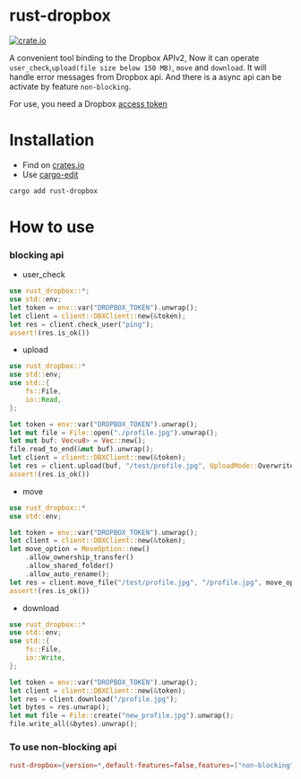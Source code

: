 # rust-dropbox

[![crate.io](https://img.shields.io/crates/v/rust-dropbox)](https://crates.io/crates/rust-dropbox)

A convenient tool binding to the Dropbox APIv2,
Now it can operate `user_check`,`upload(file size below 150 MB)`, `move` and `download`.
It will handle error messages from Dropbox api.
And there is a async api can be activate by feature `non-blocking`.

For use, you need a Dropbox [access token](https://www.dropbox.com/developers/apps/)

# Installation

- Find on [crates.io](https://crates.io/crates/rust-dropbox)
- Use [cargo-edit](https://crates.io/crates/cargo-edit)
```sh
cargo add rust-dropbox
```

# How to use
### blocking api
- user_check
```rust
use rust_dropbox::*;
use std::env;
let token = env::var("DROPBOX_TOKEN").unwrap();
let client = client::DBXClient::new(&token);
let res = client.check_user("ping");
assert!(res.is_ok())
```

- upload
```rust
use rust_dropbox::*
use std::env;
use std::{
    fs::File,
    io::Read,
};

let token = env::var("DROPBOX_TOKEN").unwrap();
let mut file = File::open("./profile.jpg").unwrap();
let mut buf: Vec<u8> = Vec::new();
file.read_to_end(&mut buf).unwrap();
let client = client::DBXClient::new(&token);
let res = client.upload(buf, "/test/profile.jpg", UploadMode::Overwrite);
assert!(res.is_ok())   
```

- move
```rust
use rust_dropbox::*
use std::env;

let token = env::var("DROPBOX_TOKEN").unwrap();
let client = client::DBXClient::new(&token);
let move_option = MoveOption::new()
    .allow_ownership_transfer()
    .allow_shared_folder()
    .allow_auto_rename();
let res = client.move_file("/test/profile.jpg", "/profile.jpg", move_option);
assert!(res.is_ok())
```

- download
```rust
use rust_dropbox::*
use std::env;
use std::{
    fs::File,
    io::Write,
};

let token = env::var("DROPBOX_TOKEN").unwrap();
let client = client::DBXClient::new(&token);
let res = client.download("/profile.jpg");
let bytes = res.unwrap();
let mut file = File::create("new_profile.jpg").unwrap();
file.write_all(&bytes).unwrap();
```

### To use non-blocking api
```toml
rust-dropbox={version=*,default-features=false,features=["non-blocking"]}
```